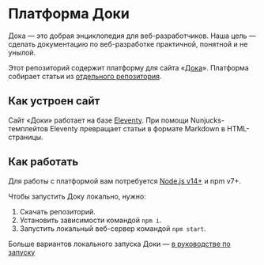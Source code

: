 # Платформа Доки

Дока — это добрая энциклопедия для веб-разработчиков. Наша цель — сделать документацию по веб-разработке практичной, понятной и не унылой.

Этот репозиторий содержит платформу для сайта «[Дока](https://y-doka.site/)». Платформа собирает статьи из [отдельного репозитория](https://github.com/y-doka/content).

## Как устроен сайт

Сайт «Доки» работает на базе [Eleventy](https://www.11ty.dev). При помощи Nunjucks-темплейтов Eleventy превращает статьи в формате Markdown в HTML-страницы.

## Как работать

Для работы с платформой вам потребуется [Node.js v14+](https://nodejs.org/en/) и npm v7+.

Чтобы запустить Доку локально, нужно:

1. Скачать репозиторий.
1. Установить зависимости командой `npm i`.
1. Запустить локальный веб-сервер командой `npm start`.

Больше вариантов локального запуска Доки — [в руководстве по запуску](docs/how-to-run.md)
